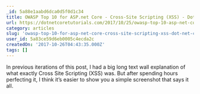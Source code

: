 ```yaml
---
_id: 5a88e1aabd6dca0d5f0d1c34
title: OWASP Top 10 for ASP.net Core - Cross-Site Scripting (XSS) - Dot Net Core Tutorials
url: https://dotnetcoretutorials.com/2017/10/25/owasp-top-10-asp-net-core-cross-site-scripting-xss/
category: articles
slug: 'owasp-top-10-for-asp-net-core-cross-site-scripting-xss-dot-net-core-tutorials'
user_id: 5a83ce59d6eb0005c4ecda2c
createdOn: '2017-10-26T04:43:35.000Z'
tags: []
---
```


In previous iterations of this post, I had a big long text wall explanation of what exactly Cross Site Scripting (XSS) was. But after spending hours perfecting it, I think it’s easier to show you a simple screenshot that says it all.

